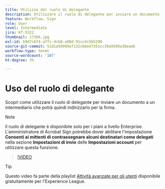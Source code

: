 ```yaml
---
title: Utilizzo del ruolo di delegante
description: Utilizzare il ruolo di delegante per inviare un documento a un intermediario che potrà quindi inoltrarlo per la firma
feature: Workflow, Sign
role: User
level: Intermediate
jira: KT-5322
thumbnail: 17366.jpg
exl-id: b9d7c6f4-a7fc-4cb8-a80d-91cc4c5b5298
source-git-commit: 51d1a59999a7132cb6e47351cc39a93d9a38eaeb
workflow-type: tm+mt
source-wordcount: '107'
ht-degree: 3%

---
```


# Uso del ruolo di delegante

Scopri come utilizzare il ruolo di delegante per inviare un documento a un intermediario che potrà quindi indirizzarlo per la firma.

>[!NOTE]
>
>Il ruolo di delegante è disponibile solo per i piani a livello Enterprise. L&#39;amministratore di Acrobat Sign potrebbe dover abilitare l&#39;impostazione **Consenti ai mittenti di contrassegnare alcuni destinatari come delegati** nella sezione **Impostazioni di invio** delle **Impostazioni account** per utilizzare questa funzione.

>[!VIDEO](https://video.tv.adobe.com/v/343621?quality=12&learn=on&hidetitle=true)

>[!TIP]
>
>Questo video fa parte della playlist [Attività avanzate per gli utenti](https://experienceleague.adobe.com/en/playlists/acrobat-sign-perform-advanced-tasks-business-users) disponibile gratuitamente per l&#39;Experience League.
